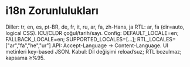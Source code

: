 ﻿# i18n Zorunlulukları
Diller: tr, en, es, pt-BR, de, fr, it, ru, ar, fa, zh-Hans, ja
RTL: ar, fa (dir=auto, logical CSS). ICU/CLDR çoğul/tarih/sayı.
Config: DEFAULT_LOCALE=en; FALLBACK_LOCALE=en; SUPPORTED_LOCALES=[…]; RTL_LOCALES=["ar","fa","he","ur"]
API: Accept-Language → Content-Language. UI metinleri key-based JSON.
Kabul: Dil değişimi reload’suz; RTL bozulmaz; kapsama ≥%95.
